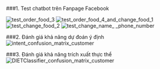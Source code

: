 ###1. Test chatbot trên Fanpage Facebook

![test_order_food_3](https://github.com/dinhhaubmt1266/chatbot_service_restaurant/assets/93081451/f4051f1d-7b9d-4eea-a474-e509cba618b9)
![test_order_food_4_and_change_food_1](https://github.com/dinhhaubmt1266/chatbot_service_restaurant/assets/93081451/6383cdba-f59f-4d76-adad-f771167d142f)
![test_change_food_2](https://github.com/dinhhaubmt1266/chatbot_service_restaurant/assets/93081451/62d1853b-bd45-4971-a89c-39d3a07e590b)
![test_change_name_ _phone_number](https://github.com/dinhhaubmt1266/chatbot_service_restaurant/assets/93081451/1a6adcb1-5c5e-4dda-bddd-f4ce1f7c0df0)

###2. Đánh giá khả năng dự đoán ý định
![intent_confusion_matrix_customer](https://github.com/dinhhaubmt1266/chatbot_service_restaurant/assets/93081451/6301960a-9856-491c-b36e-1d4baa57988e)


###3. Đánh giá khả năng trích xuất thực thể
![DIETClassifier_confusion_matrix_customer](https://github.com/dinhhaubmt1266/chatbot_service_restaurant/assets/93081451/766eaa40-5cc7-4358-8343-85f4bfa4934e)


